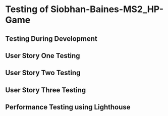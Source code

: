 # Testing of Siobhan-Baines-MS2_HP-Game

## Testing During Development

## User Story One Testing

## User Story Two Testing

## User Story Three Testing

## Performance Testing using Lighthouse
